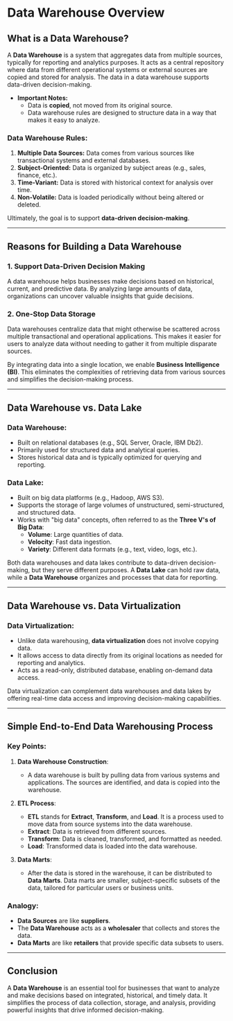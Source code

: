 # Data Warehouse Overview

## What is a Data Warehouse?

A **Data Warehouse** is a system that aggregates data from multiple sources, typically for reporting and analytics purposes. It acts as a central repository where data from different operational systems or external sources are copied and stored for analysis. The data in a data warehouse supports data-driven decision-making.

- **Important Notes:**
  - Data is **copied**, not moved from its original source.
  - Data warehouse rules are designed to structure data in a way that makes it easy to analyze.
  
### Data Warehouse Rules:
1. **Multiple Data Sources:** Data comes from various sources like transactional systems and external databases.
2. **Subject-Oriented:** Data is organized by subject areas (e.g., sales, finance, etc.).
3. **Time-Variant:** Data is stored with historical context for analysis over time.
4. **Non-Volatile:** Data is loaded periodically without being altered or deleted.

Ultimately, the goal is to support **data-driven decision-making**.

---

## Reasons for Building a Data Warehouse

### 1. **Support Data-Driven Decision Making**
A data warehouse helps businesses make decisions based on historical, current, and predictive data. By analyzing large amounts of data, organizations can uncover valuable insights that guide decisions.

### 2. **One-Stop Data Storage**
Data warehouses centralize data that might otherwise be scattered across multiple transactional and operational applications. This makes it easier for users to analyze data without needing to gather it from multiple disparate sources.

By integrating data into a single location, we enable **Business Intelligence (BI)**. This eliminates the complexities of retrieving data from various sources and simplifies the decision-making process.

---

## Data Warehouse vs. Data Lake

### Data Warehouse:
- Built on relational databases (e.g., SQL Server, Oracle, IBM Db2).
- Primarily used for structured data and analytical queries.
- Stores historical data and is typically optimized for querying and reporting.

### Data Lake:
- Built on big data platforms (e.g., Hadoop, AWS S3).
- Supports the storage of large volumes of unstructured, semi-structured, and structured data.
- Works with "big data" concepts, often referred to as the **Three V's of Big Data**:
  - **Volume**: Large quantities of data.
  - **Velocity**: Fast data ingestion.
  - **Variety**: Different data formats (e.g., text, video, logs, etc.).

Both data warehouses and data lakes contribute to data-driven decision-making, but they serve different purposes. A **Data Lake** can hold raw data, while a **Data Warehouse** organizes and processes that data for reporting.

---

## Data Warehouse vs. Data Virtualization

### Data Virtualization:
- Unlike data warehousing, **data virtualization** does not involve copying data.
- It allows access to data directly from its original locations as needed for reporting and analytics.
- Acts as a read-only, distributed database, enabling on-demand data access.

Data virtualization can complement data warehouses and data lakes by offering real-time data access and improving decision-making capabilities.

---

## Simple End-to-End Data Warehousing Process

### Key Points:

1. **Data Warehouse Construction**:
   - A data warehouse is built by pulling data from various systems and applications. The sources are identified, and data is copied into the warehouse.

2. **ETL Process**:
   - **ETL** stands for **Extract**, **Transform**, and **Load**. It is a process used to move data from source systems into the data warehouse.
   - **Extract**: Data is retrieved from different sources.
   - **Transform**: Data is cleaned, transformed, and formatted as needed.
   - **Load**: Transformed data is loaded into the data warehouse.

3. **Data Marts**:
   - After the data is stored in the warehouse, it can be distributed to **Data Marts**. Data marts are smaller, subject-specific subsets of the data, tailored for particular users or business units.

### Analogy:
- **Data Sources** are like **suppliers**.
- The **Data Warehouse** acts as a **wholesaler** that collects and stores the data.
- **Data Marts** are like **retailers** that provide specific data subsets to users.

---

## Conclusion

A **Data Warehouse** is an essential tool for businesses that want to analyze and make decisions based on integrated, historical, and timely data. It simplifies the process of data collection, storage, and analysis, providing powerful insights that drive informed decision-making.

